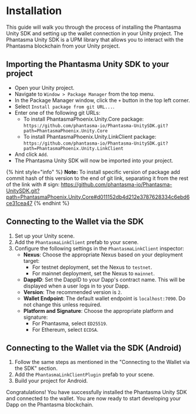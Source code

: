 # Installation

This guide will walk you through the process of installing the Phantasma Unity SDK and setting up the wallet connection in your Unity project. The Phantasma Unity SDK is a UPM library that allows you to interact with the Phantasma blockchain from your Unity project.

## Importing the Phantasma Unity SDK to your project

* Open your Unity project.
* Navigate to `Window > Package Manager` from the top menu.
* In the Package Manager window, click the `+` button in the top left corner.
* Select `Install package from git URL...`.
* Enter one of the following git URLs:
  * To install PhantasmaPhoenix.Unity.Core package: `https://github.com/phantasma-io/Phantasma-UnitySDK.git?path=PhantasmaPhoenix.Unity.Core`
  * To install PhantasmaPhoenix.Unity.LinkClient package: `https://github.com/phantasma-io/Phantasma-UnitySDK.git?path=PhantasmaPhoenix.Unity.LinkClient`
* And click `Add`.
* The Phantasma Unity SDK will now be imported into your project.

{% hint style="info" %}
**Note:** To install specific version of package add commit hash of this version to the end of git link, separating it from the rest of the link with # sign: https://github.com/phantasma-io/Phantasma-UnitySDK.git?path=PhantasmaPhoenix.Unity.Core#d011152db4d212e3787628334c6ebd6ce31cea47
{% endhint %}

## Connecting to the Wallet via the SDK

1. Set up your Unity scene.
2. Add the `PhantasmaLinkClient` prefab to your scene.
3. Configure the following settings in the `PhantasmaLinkClient` inspector:
   * **Nexus**: Choose the appropriate Nexus based on your deployment target:
     * For testnet deployment, set the Nexus to `testnet`.
     * For mainnet deployment, set the Nexus to `mainnet`.
   * **DappID**: Set the DappID to your Dapp's contract name. This will be displayed when a user logs in to your Dapp.
   * **Version**: The recommended version is `2`.
   * **Wallet Endpoint**: The default wallet endpoint is `localhost:7090`. Do not change this unless required.
   * **Platform and Signature**: Choose the appropriate platform and signature:
     * For Phantasma, select `ED25519`.
     * For Ethereum, select `ECDSA`.

## Connecting to the Wallet via the SDK (Android)

1. Follow the same steps as mentioned in the "Connecting to the Wallet via the SDK" section.
2. Add the `PhantasmaLinkClientPlugin` prefab to your scene.
3. Build your project for Android.

Congratulations! You have successfully installed the Phantasma Unity SDK and connected to the wallet. You are now ready to start developing your Dapp on the Phantasma blockchain.
